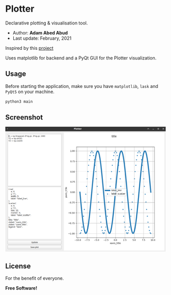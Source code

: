 # Plotter

Declarative plotting & visualisation tool.

 - Author: **Adam Abed Abud**
 - Last update: February, 2021

Inspired by this [project](https://github.com/jaredvann/uplot/)

Uses matplotlib for backend and a PyQt GUI for the Plotter visualization.



## Usage
Before starting the application, make sure you have `matplotlib`, `lask` and `PyQt5` on your machine.

```sh
python3 main
```



## Screenshot

![screenshot](screenshot.png)


License
----

For the benefit of everyone.


**Free Software!**


